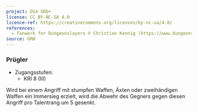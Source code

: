 ```yaml
---
project: DS4 SRD+
license: CC BY-NC-SA 4.0
licence-ref: https://creativecommons.org/licenses/by-nc-sa/4.0/
references: 
  - Fanwerk for Dungeonslayers © Christian Kennig (https://www.dungeonslayers.net/)
source: GRW
---
```


### Prügler

- Zugangsstufen:
  - KRI 8 (III)

Wird bei einem Angriff mit stumpfen Waffen, Äxten oder zweihändigen Waffen ein Immersieg erzielt, wird die Abwehr des Gegners gegen diesen Angriff pro Talentrang um 5 gesenkt.

